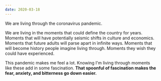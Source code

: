 ```yaml
---
date: 2020-03-18
---
```


We are living through the coronavirus pandemic.

We are living in the moments that could define the country for years. Moments that will have potentially seismic shifts in culture and economics. Moments that future adults will parse apart in infinite ways. Moments that will become history people imagine living through. Moments they wish they could have experienced.

This pandemic makes me feel a lot. Knowing I'm living through moments like these add in some fascination. **That spoonful of fascination makes the fear, anxiety, and bitterness go down easier.**
